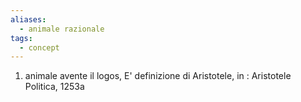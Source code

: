 ```yaml
---
aliases:
  - animale razionale
tags:
  - concept
---
```

1. animale avente il logos, E' definizione di Aristotele, in : Aristotele Politica, 1253a